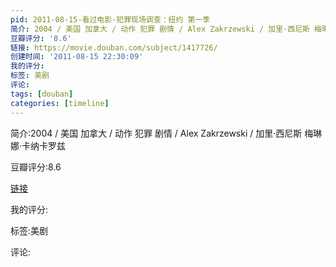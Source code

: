 ```yaml
---
pid: 2011-08-15-看过电影-犯罪现场调查：纽约 第一季
简介: 2004 / 美国 加拿大 / 动作 犯罪 剧情 / Alex Zakrzewski / 加里·西尼斯 梅琳娜·卡纳卡罗兹
豆瓣评分: '8.6'
链接: https://movie.douban.com/subject/1417726/
创建时间: '2011-08-15 22:30:09'
我的评分:
标签: 美剧
评论:
tags: [douban]
categories: [timeline]
---
```

简介:2004 / 美国 加拿大 / 动作 犯罪 剧情 / Alex Zakrzewski / 加里·西尼斯 梅琳娜·卡纳卡罗兹

豆瓣评分:8.6

[链接](https://movie.douban.com/subject/1417726/)

我的评分:

标签:美剧

评论:

